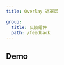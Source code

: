 ```yaml
---
title: Overlay 遮罩层

group:
  title: 反馈组件
  path: /feedback
---
```


## Demo

<code src="./demos/index.tsx"></code>
